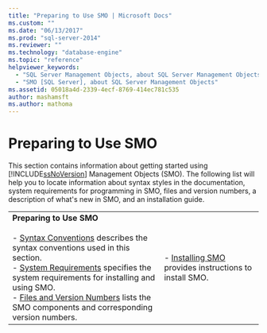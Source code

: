 ```yaml
---
title: "Preparing to Use SMO | Microsoft Docs"
ms.custom: ""
ms.date: "06/13/2017"
ms.prod: "sql-server-2014"
ms.reviewer: ""
ms.technology: "database-engine"
ms.topic: "reference"
helpviewer_keywords: 
  - "SQL Server Management Objects, about SQL Server Management Objects"
  - "SMO [SQL Server], about SQL Server Management Objects"
ms.assetid: 05018a4d-2339-4ecf-8769-414ec781c535
author: mashamsft
ms.author: mathoma
---
```

# Preparing to Use SMO
  This section contains information about getting started using [!INCLUDE[ssNoVersion](../../includes/ssnoversion-md.md)] Management Objects (SMO). The following list will help you to locate information about syntax styles in the documentation, system requirements for programming in SMO, files and version numbers, a description of what's new in SMO, and an installation guide.  
  
|||  
|-|-|  
|**Preparing to Use SMO**<br /><br /> -   [Syntax Conventions](../../relational-databases/server-management-objects-smo/smo-syntax-conventions.md) describes the syntax conventions used in this section.<br />-   [System Requirements](../../../2014/database-engine/dev-guide/system-requirements.md) specifies the system requirements for installing and using SMO.<br />-   [Files and Version Numbers](../../relational-databases/server-management-objects-smo/files-and-version-numbers.md) lists the SMO components and corresponding version numbers.|-   [Installing SMO](../../relational-databases/server-management-objects-smo/installing-smo.md) provides instructions to install SMO.|  
  
  
